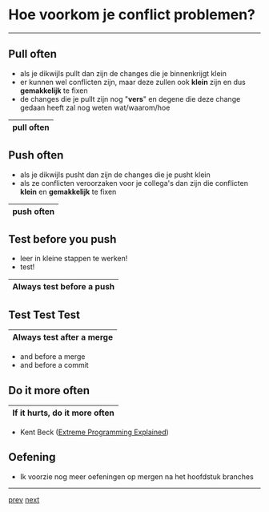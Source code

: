# Hoe voorkom je conflict problemen? 

****
## Pull often
* als je dikwijls pullt dan zijn de changes die je binnenkrijgt klein
* er kunnen wel conflicten zijn, maar deze zullen ook **klein** zijn en dus **gemakkelijk** te fixen 
* de changes die je pullt zijn nog "**vers**" en degene die deze change gedaan heeft zal nog weten wat/waarom/hoe

| pull often | 
|---|

## Push often 
* als je dikwijls pusht dan zijn de changes die je pusht klein 
* als ze conflicten veroorzaken voor je collega's dan zijn die conflicten **klein** en **gemakkelijk** te fixen  

| push often | 
|---|

## Test before you push 
* leer in kleine stappen te werken! 
* test! 

| Always test before a push | 
| ---| 

## Test Test Test

| Always test after a merge | 
| ---| 
* and before a merge
* and before a commit 


## Do it more often
| If it hurts, do it more often|
|---|
* Kent Beck ([Extreme Programming Explained](https://www.agilealliance.org/glossary/xp))

## Oefening
* Ik voorzie nog meer oefeningen op mergen na het hoofdstuk branches



---
[prev](03_conflicten.md)
[next]()

